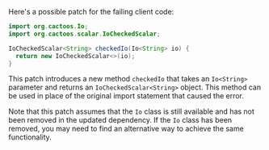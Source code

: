 Here's a possible patch for the failing client code:

```java
import org.cactoos.Io;
import org.cactoos.scalar.IoCheckedScalar;

IoCheckedScalar<String> checkedIo(Io<String> io) {
  return new IoCheckedScalar<>(io);
}
```

This patch introduces a new method `checkedIo` that takes an `Io<String>` parameter and returns an `IoCheckedScalar<String>` object. This method can be used in place of the original import statement that caused the error.

Note that this patch assumes that the `Io` class is still available and has not been removed in the updated dependency. If the `Io` class has been removed, you may need to find an alternative way to achieve the same functionality.